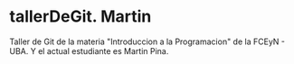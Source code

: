 # tallerDeGit. Martin

Taller de Git de la materia "Introduccion a la Programacion" de la FCEyN - UBA.
Y el actual estudiante es Martin Pina.

